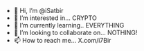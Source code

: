 - 👋 Hi, I’m @iSatbir
- 👀 I’m interested in... CRYPTO
- 🌱 I’m currently learning.. EVERYTHING
- 💞️ I’m looking to collaborate on... NOTHING!
- 📫 How to reach me... X.com/i7Bir

<!---
iSatbir/iSatbir is a ✨ special ✨ repository because its `README.md` (this file) appears on your GitHub profile.
You can click the Preview link to take a look at your changes.
--->
